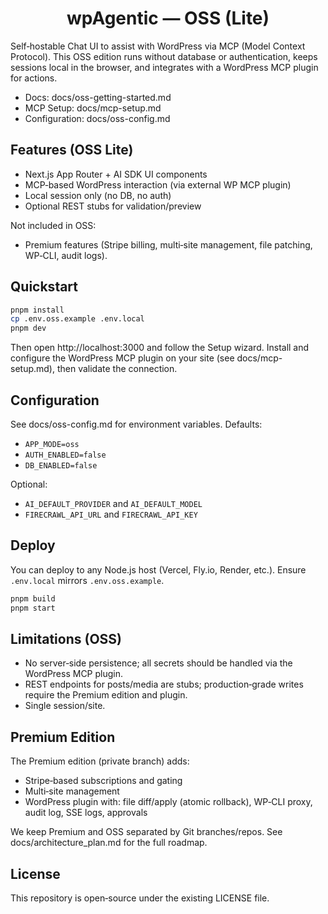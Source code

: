 <h1 align="center">wpAgentic — OSS (Lite)</h1>

Self‑hostable Chat UI to assist with WordPress via MCP (Model Context Protocol). This OSS edition runs without database or authentication, keeps sessions local in the browser, and integrates with a WordPress MCP plugin for actions.

- Docs: docs/oss-getting-started.md
- MCP Setup: docs/mcp-setup.md
- Configuration: docs/oss-config.md

## Features (OSS Lite)

- Next.js App Router + AI SDK UI components
- MCP‑based WordPress interaction (via external WP MCP plugin)
- Local session only (no DB, no auth)
- Optional REST stubs for validation/preview

Not included in OSS:
- Premium features (Stripe billing, multi‑site management, file patching, WP‑CLI, audit logs).

## Quickstart

```bash
pnpm install
cp .env.oss.example .env.local
pnpm dev
```

Then open http://localhost:3000 and follow the Setup wizard. Install and configure the WordPress MCP plugin on your site (see docs/mcp-setup.md), then validate the connection.

## Configuration

See docs/oss-config.md for environment variables. Defaults:

- `APP_MODE=oss`
- `AUTH_ENABLED=false`
- `DB_ENABLED=false`

Optional:

- `AI_DEFAULT_PROVIDER` and `AI_DEFAULT_MODEL`
- `FIRECRAWL_API_URL` and `FIRECRAWL_API_KEY`

## Deploy

You can deploy to any Node.js host (Vercel, Fly.io, Render, etc.). Ensure `.env.local` mirrors `.env.oss.example`.

```bash
pnpm build
pnpm start
```

## Limitations (OSS)

- No server‑side persistence; all secrets should be handled via the WordPress MCP plugin.
- REST endpoints for posts/media are stubs; production‑grade writes require the Premium edition and plugin.
- Single session/site.

## Premium Edition

The Premium edition (private branch) adds:

- Stripe‑based subscriptions and gating
- Multi‑site management
- WordPress plugin with: file diff/apply (atomic rollback), WP‑CLI proxy, audit log, SSE logs, approvals

We keep Premium and OSS separated by Git branches/repos. See docs/architecture_plan.md for the full roadmap.

## License

This repository is open‑source under the existing LICENSE file.

